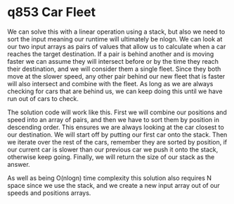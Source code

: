 # q853 Car Fleet
We can solve this with a linear operation using a stack, but also we need to sort
the input meaning our runtime will ultimately be nlogn. We can look at our two input
arrays as pairs of values that allow us to calculate when a car reaches the target
destination. If a pair is behind another and is moving faster we can assume they
will intersect before or by the time they reach their destination, and we will consider
them a single fleet. Since they both move at the slower speed, any other pair behind
our new fleet that is faster will also intersect and combine with the fleet. As long
as we are always checking for cars that are behind us, we can keep doing this until
we have run out of cars to check.

The solution code will work like this. First we will combine our positions and speed
into an array of pairs, and then we have to sort them by position in descending order.
This ensures we are always looking at the car closest to our destination. We will
start off by putting our first car onto the stack. Then we iterate over the rest of
the cars, remember they are sorted by position, if our current car is slower than our
previous car we push it onto the stack, otherwise keep going. Finally, we will return 
the size of our stack as the answer.

As well as being O(nlogn) time complexity this solution also requires N space since
we use the stack, and we create a new input array out of our speeds and positions 
arrays.